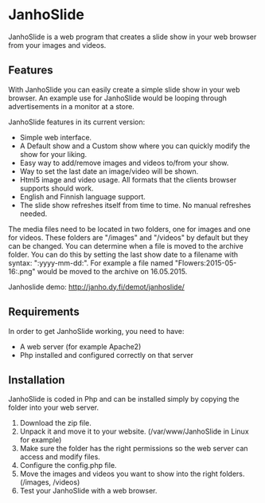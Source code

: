# JanhoSlide

JanhoSlide is a web program that creates a slide show in your web browser from your images and videos.

## Features
With JanhoSlide you can easily create a simple slide show in your web browser. An example use for JanhoSlide would be looping through advertisements in a monitor at a store.

JanhoSlide features in its current version:
- Simple web interface.
- A Default show and a Custom show where you can quickly modify the show for your liking.
- Easy way to add/remove images and videos to/from your show.
- Way to set the last date an image/video will be shown.
- Html5 image and video usage. All formats that the clients browser supports should work.
- English and Finnish language support.
- The slide show refreshes itself from time to time. No manual refreshes needed.

The media files need to be located in two folders, one for images and one for videos. These folders are "/images" and "/videos" by default but they can be changed. You can determine when a file is moved to the archive folder. You can do this by setting the last show date to a filename with syntax: ":yyyy-mm-dd:". For example a file named "Flowers:2015-05-16:.png" would be moved to the archive on 16.05.2015.

Janhoslide demo: http://janho.dy.fi/demot/janhoslide/

## Requirements
In order to get JanhoSlide working, you need to have:
- A web server (for example Apache2)
- Php installed and configured correctly on that server


## Installation
JanhoSlide is coded in Php and can be installed simply by copying the folder into your web server.

1. Download the zip file.
2. Unpack it and move it to your website. (/var/www/JanhoSlide in Linux for example)
3. Make sure the folder has the right permissions so the web server can access and modify files.
4. Configure the config.php file.
5. Move the images and videos you want to show into the right folders. (/images, /videos)
6. Test your JanhoSlide with a web browser.
